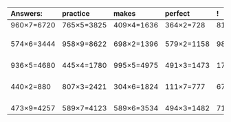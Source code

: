 | Answers: | practice | makes | perfect | ! |
| :--- | :--- | :--- | :--- | :--- |
| 960×7=6720 | 765×5=3825 | 409×4=1636 | 364×2=728 | 817×2=1634 | 
|   |   |   |   |   | 
|   |   |   |   |   | 
|   |   |   |   |   | 
| 574×6=3444 | 958×9=8622 | 698×2=1396 | 579×2=1158 | 985×8=7880 | 
|   |   |   |   |   | 
|   |   |   |   |   | 
|   |   |   |   |   | 
|   |   |   |   |   | 
| 936×5=4680 | 445×4=1780 | 995×5=4975 | 491×3=1473 | 176×9=1584 | 
|   |   |   |   |   | 
|   |   |   |   |   | 
|   |   |   |   |   | 
|   |   |   |   |   | 
| 440×2=880 | 807×3=2421 | 304×6=1824 | 111×7=777 | 670×8=5360 | 
|   |   |   |   |   | 
|   |   |   |   |   | 
|   |   |   |   |   | 
|   |   |   |   |   | 
| 473×9=4257 | 589×7=4123 | 589×6=3534 | 494×3=1482 | 711×3=2133 | 
